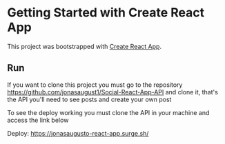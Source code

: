 # Getting Started with Create React App

This project was bootstrapped with [Create React App](https://github.com/facebook/create-react-app).

## Run

If you want to clone this project you must go to the repository https://github.com/jonasaugust1/Social-React-App-API and clone it, that's the API you'll need to see posts and create your own post

To see the deploy working you must clone the API in your machine and access the link below

Deploy: https://jonasaugusto-react-app.surge.sh/

